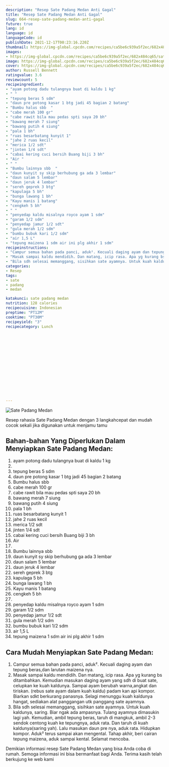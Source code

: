 ```yaml
---
description: "Resep Sate Padang Medan Anti Gagal"
title: "Resep Sate Padang Medan Anti Gagal"
slug: 664-resep-sate-padang-medan-anti-gagal
future: true
lang: id
language: id
languageCode: id
publishDate: 2021-12-17T00:23:16.220Z 
thumbnail: https://img-global.cpcdn.com/recipes/ca5be6c939a5f2ec/682x484cq65/sate-padang-medan-foto-resep-utama.webp
images:
- https://img-global.cpcdn.com/recipes/ca5be6c939a5f2ec/682x484cq65/sate-padang-medan-foto-resep-utama.webp
image: https://img-global.cpcdn.com/recipes/ca5be6c939a5f2ec/682x484cq65/sate-padang-medan-foto-resep-utama.webp
cover: https://img-global.cpcdn.com/recipes/ca5be6c939a5f2ec/682x484cq65/sate-padang-medan-foto-resep-utama.webp
author: Russell Bennett
ratingvalue: 3.6
reviewcount: 5
recipeingredient:
- "ayam potong dadu tulangnya buat di kaldu 1 kg"
- " "
- "tepung beras 5 sdm"
- "daun pre potong kasar 1 btg jadi 45 bagian 2 batang"
- "Bumbu halus sbb  "
- "cabe merah 100 gr"
- "cabe rawit bila mau pedas spti saya 20 bh"
- "bawang merah 7 siung"
- "bawang putih 4 siung"
- "pala 1 bh"
- "ruas besarbatang kunyit 1"
- "jahe 2 ruas kecil"
- "merica 1/2 sdt"
- "jinten 1/4 sdt"
- "cabai kering cuci bersih Buang biji 3 bh"
- "Air "
- " "
- "Bumbu lainnya sbb  "
- "daun kunyit sy skip berhubung ga ada 3 lembar"
- "daun salam 5 lembar"
- "daun jeruk 4 lembar"
- "sereh geprek 3 btg"
- "kapulaga 5 bh"
- "bunga lawang 1 bh"
- "Kayu manis 1 batang"
- "cengkeh 5 bh"
- " "
- "penyedap kaldu misalnya royco ayam 1 sdm"
- "garam 1/2 sdm"
- "penyedap jamur 1/2 sdt"
- "gula merah 1/2 sdm"
- "bumbu bubuk kari 1/2 sdm"
- "air 1,5 L"
- "tepung maizena 1 sdm air ini plg akhir 1 sdm"
recipeinstructions:
- "Campur semua bahan pada panci, aduk². Kecuali daging ayam dan tepung beras,dan larutan maizena nya."
- "Masak sampai kaldu mendidih. Dan matang, icip rasa. Apa yg kurang bs ditambahkan. Kemudian masukan daging ayam yang sdh di buat sate, celupkan ke kuah kaldunya. Sampai ayam berubah warna,angkat dan tiriskan. (rebus sate ayam dalam kuah kaldu) padam kan api kompor. Biarkan sdkt berkurang panasnya. Selagi menunggu kuah kaldunya hangat, sediakan alat panggangan utk panggang sate ayamnya."
- "Bila sdh selesai memanggang, sisihkan sate ayamnya. Untuk kuah kaldunya, saring. Biar ngak ada ampasnya. Tulang ayamnya dimasukin lagi yah. Kemudian, ambil tepung beras, taruh di mangkuk, ambil 2-3 sendok centong kuah ke tepungnya, aduk rata. Dan taruh di kuah kaldunya(saring yah). Lalu masukan daun pre nya, aduk rata. Hidupkan kompor. Aduk² terus sampai akan mengental. Tahap akhir, beri cairan tepung maizena, aduk sampai kental. Selamat mencoba."
categories:
- Resep
tags:
- sate
- padang
- medan

katakunci: sate padang medan 
nutrition: 128 calories
recipecuisine: Indonesian
preptime: "PT12M"
cooktime: "PT30M"
recipeyield: "3"
recipecategory: Lunch


     
    
    
    
    
    
    
    
    
    
    
      
    
---
```



![Sate Padang Medan](https://img-global.cpcdn.com/recipes/ca5be6c939a5f2ec/682x484cq65/sate-padang-medan-foto-resep-utama.webp)

Resep rahasia Sate Padang Medan    dengan 3 langkahcepat dan mudah cocok sekali jika digunakan untuk menjamu tamu

<!--inarticleads1-->

## Bahan-bahan Yang Diperlukan Dalam Menyiapkan Sate Padang Medan:

1. ayam potong dadu tulangnya buat di kaldu 1 kg
1.  
1. tepung beras 5 sdm
1. daun pre potong kasar 1 btg jadi 45 bagian 2 batang
1. Bumbu halus sbb  
1. cabe merah 100 gr
1. cabe rawit bila mau pedas spti saya 20 bh
1. bawang merah 7 siung
1. bawang putih 4 siung
1. pala 1 bh
1. ruas besarbatang kunyit 1
1. jahe 2 ruas kecil
1. merica 1/2 sdt
1. jinten 1/4 sdt
1. cabai kering cuci bersih Buang biji 3 bh
1. Air 
1.  
1. Bumbu lainnya sbb  
1. daun kunyit sy skip berhubung ga ada 3 lembar
1. daun salam 5 lembar
1. daun jeruk 4 lembar
1. sereh geprek 3 btg
1. kapulaga 5 bh
1. bunga lawang 1 bh
1. Kayu manis 1 batang
1. cengkeh 5 bh
1.  
1. penyedap kaldu misalnya royco ayam 1 sdm
1. garam 1/2 sdm
1. penyedap jamur 1/2 sdt
1. gula merah 1/2 sdm
1. bumbu bubuk kari 1/2 sdm
1. air 1,5 L
1. tepung maizena 1 sdm air ini plg akhir 1 sdm



<!--inarticleads2-->

## Cara Mudah Menyiapkan Sate Padang Medan:

1. Campur semua bahan pada panci, aduk². Kecuali daging ayam dan tepung beras,dan larutan maizena nya.
1. Masak sampai kaldu mendidih. Dan matang, icip rasa. Apa yg kurang bs ditambahkan. Kemudian masukan daging ayam yang sdh di buat sate, celupkan ke kuah kaldunya. Sampai ayam berubah warna,angkat dan tiriskan. (rebus sate ayam dalam kuah kaldu) padam kan api kompor. Biarkan sdkt berkurang panasnya. Selagi menunggu kuah kaldunya hangat, sediakan alat panggangan utk panggang sate ayamnya.
1. Bila sdh selesai memanggang, sisihkan sate ayamnya. Untuk kuah kaldunya, saring. Biar ngak ada ampasnya. Tulang ayamnya dimasukin lagi yah. Kemudian, ambil tepung beras, taruh di mangkuk, ambil 2-3 sendok centong kuah ke tepungnya, aduk rata. Dan taruh di kuah kaldunya(saring yah). Lalu masukan daun pre nya, aduk rata. Hidupkan kompor. Aduk² terus sampai akan mengental. Tahap akhir, beri cairan tepung maizena, aduk sampai kental. Selamat mencoba.




Demikian informasi  resep Sate Padang Medan   yang bisa Anda coba di rumah. Semoga informasi ini bisa bermanfaat bagi Anda. Terima kasih telah berkujung ke web kami
